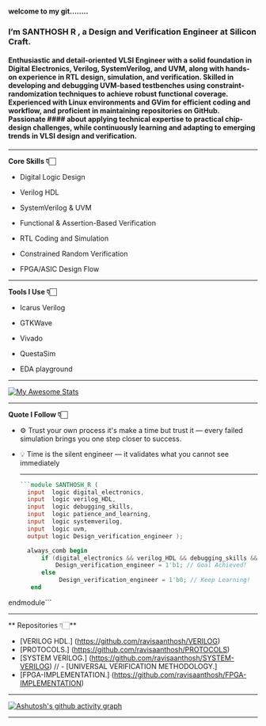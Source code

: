 #### welcome to my git........
### I’m  SANTHOSH R , a Design and Verification Engineer at Silicon Craft.
  #### Enthusiastic and detail-oriented VLSI Engineer with a solid foundation in Digital Electronics, Verilog, SystemVerilog, and UVM, along with hands-on experience in RTL design, simulation, and verification. Skilled in developing and debugging UVM-based testbenches using constraint-randomization techniques to achieve robust functional coverage. Experienced with Linux environments and GVim for efficient coding and workflow, and proficient in maintaining repositories on GitHub. Passionate #### about applying technical expertise to practical chip-design challenges, while continuously learning and adapting to emerging trends in VLSI design and verification.
  
---

**Core Skills 👇🏻**

- Digital Logic Design

- Verilog HDL

- SystemVerilog & UVM

- Functional & Assertion-Based Verification

- RTL Coding and Simulation

- Constrained Random Verification

- FPGA/ASIC Design Flow
  
---

**Tools I Use 👇🏻**

- Icarus Verilog

- GTKWave

- Vivado

- QuestaSim

- EDA playground

---

  [![My Awesome Stats](https://awesome-github-stats.azurewebsites.net/user-stats/ravisaanthosh?cardType=level&theme=highcontrast&preferLogin=false)](https://git.io/awesome-stats-card)

---
**Quote I Follow 👇🏻**
- ⚙️ Trust your own process it's make a time but trust it — every failed simulation brings you one step closer to success.
  
- 💡 Time is the silent engineer — it validates what you cannot see immediately
  
  ---
  ```verilog
  ```module SANTHOSH_R (
    input  logic digital_electronics,
    input  logic verilog_HDL,
    input  logic debugging_skills,
    input  logic patience_and_learning,
    input  logic systemverilog,
    input  logic uvm,
    output logic Design_verification_engineer );

    always_comb begin
        if (digital_electronics && verilog_HDL && debugging_skills && patience_and_learning && systemverilog && uvm)
            Design_verification_engineer = 1'b1; // Goal Achieved!
        else
             Design_verification_engineer = 1'b0; // Keep Learning!
     end

endmodule```

---

** Repositories 👇🏻**
- [VERILOG HDL.] (https://github.com/ravisaanthosh/VERILOG)
- [PROTOCOLS.] (https://github.com/ravisaanthosh/PROTOCOLS)
- [SYSTEM VERILOG.] (https://github.com/ravisaanthosh/SYSTEM-VERILOG)
// - [UNIVERSAL VERIFICATION METHODOLOGY.]
- [FPGA-IMPLEMENTATION.] (https://github.com/ravisaanthosh/FPGA-IMPLEMENTATION)
  
---
[![Ashutosh's github activity graph](https://github-readme-activity-graph.vercel.app/graph?username=ravisaanthosh&bg_color=0d1117&color=5bcdec&line=5bcdec&point=ffffff&area=true&hide_border=true)](https://github.com/ashutosh00710/github-readme-activity-graph)

---



  





  

